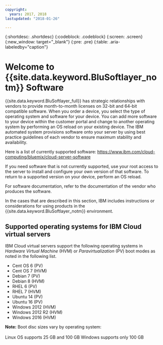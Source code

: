 ```yaml
---
copyright:
  years: 2017, 2018
lastupdated: "2018-01-26"

---
```


{:shortdesc: .shortdesc}
{:codeblock: .codeblock}
{:screen: .screen}
{:new_window: target="_blank"}
{:pre: .pre}
{:table: .aria-labeledby="caption"}

# Welcome to {{site.data.keyword.BluSoftlayer_notm}} Software

{{site.data.keyword.BluSoftlayer_full}} has strategic relationships with vendors to provide month-to-month licenses on 32-bit and 64-bit compatible software.  When you order a device, you select the type of operating system and software for your device. You can add more software to your device within the customer portal and change to another operating system by performing an OS reload <!-- (../managing/perform-os-reload-device.html)--> on your existing device. The IBM automated system provisions software onto your server by using best practice guidelines of each vendor to ensure maximum stability and availability.

Here is a list of currently supported software:
https://www.ibm.com/cloud-computing/bluemix/cloud-server-software

If you need software that is not currently supported, use your root access to the server to install and configure your own version of that software.  To return to a supported version on your device, perform an OS reload.

For software documentation, refer to the documentation of the vendor who produces the software.

In the cases that are described in this section, IBM includes instructions or considerations for using products in the {{site.data.keyword.BluSoftlayer_notm}} environment.

## Supported operating systems for IBM Cloud virtual servers
IBM Cloud virtual servers support the following operating systems in _Hardware Virtual Machine_ (HVM) or _Paravirtualization_ (PV) boot modes as noted in the following list.

- Cent OS 6 (PV)
- Cent OS 7 (HVM)
- Debian 7 (PV)
- Debian 8 (HVM)
- RHEL 6 (PV)
- RHEL 7 (HVM)
- Ubuntu 14 (PV)<!--defaults to PV with ability to toggle to HVM-->
- Ubuntu 16 (PV)<!--defaults to PV with ability to toggle to HVM-->
- Windows 2012 (HVM)
- Windows 2012 R2 (HVM)
- Windows 2016 (HVM)

**Note:** Boot disc sizes vary by operating system:<br>  
Linux OS supports 25 GB and 100 GB
Windows supports only 100 GB
